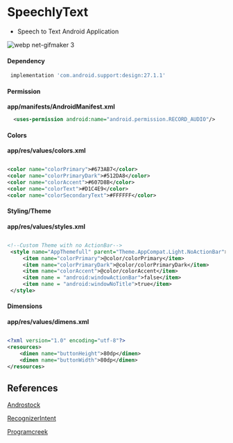 
# SpeechlyText

* Speech to Text Android Application

![webp net-gifmaker 3](https://user-images.githubusercontent.com/11635523/40846415-2d5c8414-657f-11e8-9447-f89d4a0401aa.gif)

#### Dependency
```gradle
 implementation 'com.android.support:design:27.1.1'
```
#### Permission
**app/manifests/AndroidManifest.xml**

```xml
  <uses-permission android:name="android.permission.RECORD_AUDIO"/>
```

#### Colors

**app/res/values/colors.xml**

```xml

<color name="colorPrimary">#673AB7</color>
<color name="colorPrimaryDark">#512DA8</color>
<color name="colorAccent">#607D8B</color>
<color name="colorText">#D1C4E9</color>
<color name="colorSecondaryText">#FFFFFF</color>

```

#### Styling/Theme

**app/res/values/styles.xml**

```xml

<!--Custom Theme with no ActionBar-->
 <style name="AppThemefull" parent="Theme.AppCompat.Light.NoActionBar">
     <item name="colorPrimary">@color/colorPrimary</item>
     <item name="colorPrimaryDark">@color/colorPrimaryDark</item>
     <item name="colorAccent">@color/colorAccent</item>
     <item name = "android:windowActionBar">false</item>
     <item name = "android:windowNoTitle">true</item>
 </style>

```

#### Dimensions
**app/res/values/dimens.xml**

```xml

<?xml version="1.0" encoding="utf-8"?>
<resources>
    <dimen name="buttonHeight">80dp</dimen>
    <dimen name="buttonWidth">80dp</dimen>
</resources>

```

## References
[Androstock](https://www.androstock.com/tutorials/android-speech-to-text-converter-android-studio.html)

[RecognizerIntent](https://developer.android.com/reference/android/speech/RecognizerIntent)

[Programcreek](https://www.programcreek.com/java-api-examples/?api=android.speech.RecognizerIntent)

